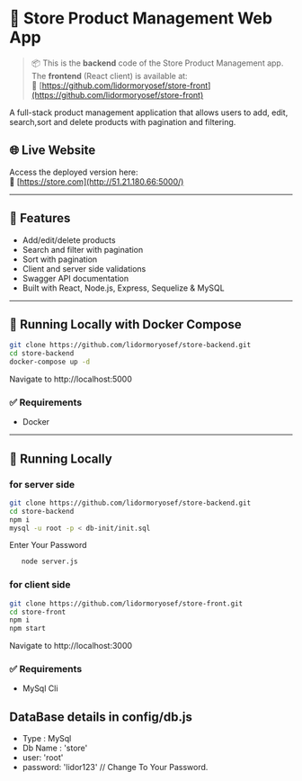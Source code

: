 # 🛒 Store Product Management Web App

> 📦 This is the **backend** code of the Store Product Management app.  
> The **frontend** (React client) is available at:  
> 🔗 [https://github.com/lidormoryosef/store-front](https://github.com/lidormoryosef/store-front)

A full-stack product management application that allows users to add, edit, search,sort and delete products with pagination and filtering.

## 🌐 Live Website

Access the deployed version here:  
🔗 [https://store.com](http://51.21.180.66:5000/)

---

## 🧱 Features

- Add/edit/delete products
- Search and filter with pagination
- Sort with pagination
- Client and server side validations
- Swagger API documentation
- Built with React, Node.js, Express, Sequelize & MySQL

---

## 🚀 Running Locally with Docker Compose
   ```bash
   git clone https://github.com/lidormoryosef/store-backend.git
   cd store-backend
   docker-compose up -d

```
Navigate to http://localhost:5000
### ✅ Requirements
   * Docker
---

## 🚀 Running Locally
   ### for server side
   ```bash
   git clone https://github.com/lidormoryosef/store-backend.git
   cd store-backend
   npm i
   mysql -u root -p < db-init/init.sql

```
Enter Your Password
```bash
   node server.js

```
   ### for client side
   ```bash
   git clone https://github.com/lidormoryosef/store-front.git
   cd store-front
   npm i
   npm start

```
   Navigate to http://localhost:3000
   ### ✅ Requirements
   * MySql Cli
## DataBase details in config/db.js
   - Type : MySql
   - Db Name : 'store'
   - user: 'root'
   - password: 'lidor123' // Change To Your Password.
   
